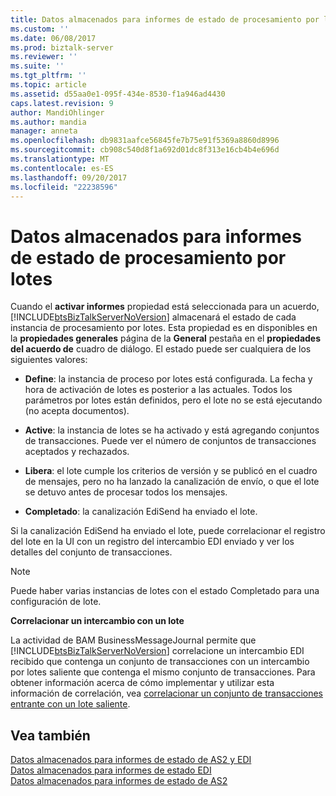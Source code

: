 ```yaml
---
title: Datos almacenados para informes de estado de procesamiento por lotes | Documentos de Microsoft
ms.custom: ''
ms.date: 06/08/2017
ms.prod: biztalk-server
ms.reviewer: ''
ms.suite: ''
ms.tgt_pltfrm: ''
ms.topic: article
ms.assetid: d55aa0e1-095f-434e-8530-f1a946ad4430
caps.latest.revision: 9
author: MandiOhlinger
ms.author: mandia
manager: anneta
ms.openlocfilehash: db9831aafce56845fe7b75e91f5369a8860d8996
ms.sourcegitcommit: cb908c540d8f1a692d01dc8f313e16cb4b4e696d
ms.translationtype: MT
ms.contentlocale: es-ES
ms.lasthandoff: 09/20/2017
ms.locfileid: "22238596"
---
```

# <a name="data-stored-for-batching-status-reports"></a>Datos almacenados para informes de estado de procesamiento por lotes
Cuando el **activar informes** propiedad está seleccionada para un acuerdo, [!INCLUDE[btsBizTalkServerNoVersion](../includes/btsbiztalkservernoversion-md.md)] almacenará el estado de cada instancia de procesamiento por lotes. Esta propiedad es en disponibles en la **propiedades generales** página de la **General** pestaña en el **propiedades del acuerdo de** cuadro de diálogo. El estado puede ser cualquiera de los siguientes valores:  
  
-   **Define**: la instancia de proceso por lotes está configurada. La fecha y hora de activación de lotes es posterior a las actuales. Todos los parámetros por lotes están definidos, pero el lote no se está ejecutando (no acepta documentos).  
  
-   **Active**: la instancia de lotes se ha activado y está agregando conjuntos de transacciones. Puede ver el número de conjuntos de transacciones aceptados y rechazados.  
  
-   **Libera**: el lote cumple los criterios de versión y se publicó en el cuadro de mensajes, pero no ha lanzado la canalización de envío, o que el lote se detuvo antes de procesar todos los mensajes.  
  
-   **Completado**: la canalización EdiSend ha enviado el lote.  
  
 Si la canalización EdiSend ha enviado el lote, puede correlacionar el registro del lote en la UI con un registro del intercambio EDI enviado y ver los detalles del conjunto de transacciones.  
  
> [!NOTE]
>  Puede haber varias instancias de lotes con el estado Completado para una configuración de lote.  
  
 **Correlacionar un intercambio con un lote**  
  
 La actividad de BAM BusinessMessageJournal permite que [!INCLUDE[btsBizTalkServerNoVersion](../includes/btsbiztalkservernoversion-md.md)] correlacione un intercambio EDI recibido que contenga un conjunto de transacciones con un intercambio por lotes saliente que contenga el mismo conjunto de transacciones. Para obtener información acerca de cómo implementar y utilizar esta información de correlación, vea [correlacionar un conjunto de transacciones entrante con un lote saliente](../core/correlating-an-incoming-transaction-set-with-an-outgoing-batch.md).  
  
## <a name="see-also"></a>Vea también  
 [Datos almacenados para informes de estado de AS2 y EDI](../core/data-stored-for-edi-and-as2-status-reports.md)   
 [Datos almacenados para informes de estado EDI](../core/data-stored-for-edi-status-reports.md)   
 [Datos almacenados para informes de estado de AS2](../core/data-stored-for-as2-status-reports.md)